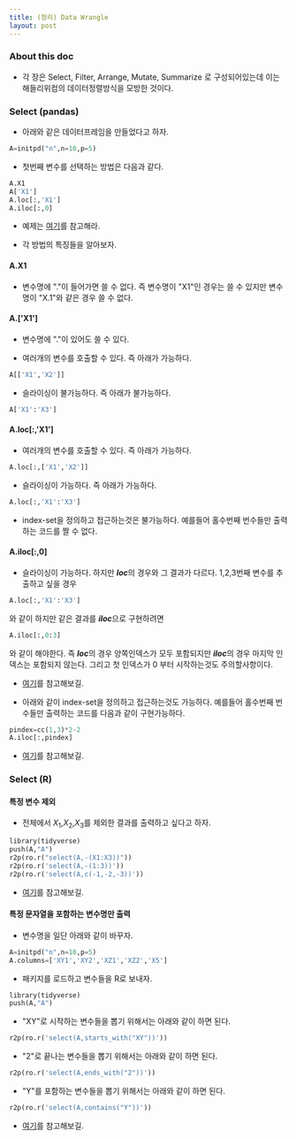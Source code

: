 ```yaml
---
title: (정리) Data Wrangle
layout: post
---
```


### About this doc 

- 각 장은 Select, Filter, Arrange, Mutate, Summarize 로 구성되어있는데 이는 해들리위컴의 데이터정렬방식을 모방한 것이다. 

### Select (pandas)

- 아래와 같은 데이터프레임을 만들었다고 하자. 
```python
A=initpd("n",n=10,p=5)
```

- 첫번째 변수를 선택하는 방법은 다음과 같다. 
```python
A.X1
A['X1']
A.loc[:,'X1']
A.iloc[:,0]
```

- 예제는 [여기](https://github.com/miruetoto/miruetoto.github.io/blob/master/my_code/PD/pd_ex1.ipynb)를 참고해라.

- 각 방법의 특징들을 알아보자. 


#### A.X1 

- 변수명에 "."이 들어가면 쓸 수 없다. 즉 변수명이 "X1"인 경우는 쓸 수 있지만 변수명이 "X.1"와 같은 경우 쓸 수 없다. 

#### A.['X1']

- 변수명에 "."이 있어도 쓸 수 있다. 

- 여러개의 변수를 호출할 수 있다. 즉 아래가 가능하다. 
```python
A[['X1','X2']]
```

- 슬라이싱이 불가능하다. 즉 아래가 불가능하다. 
```python
A['X1':'X3']
```


#### A.loc[:,'X1']

- 여러개의 변수를 호출할 수 있다. 즉 아래가 가능하다. 
```python
A.loc[:,['X1','X2']]
```

- 슬라이싱이 가능하다. 즉 아래가 가능하다. 
```python
A.loc[:,'X1':'X3']
```

- index-set을 정의하고 접근하는것은 불가능하다. 예를들어 홀수번째 번수들만 출력하는 코드를 짤 수 없다. 


#### A.iloc[:,0]

- 슬라이싱이 가능하다. 하지만 ***loc***의 경우와 그 결과가 다르다. 1,2,3번째 변수를 추출하고 싶을 경우 
```python
A.loc[:,'X1':'X3']
```
와 같이 하지만 같은 결과를 ***iloc***으로 구현하려면 
```python
A.iloc[:,0:3]
```
와 같이 해야한다. 즉 ***loc***의 경우 양쪽인덱스가 모두 포함되지만 ***iloc***의 경우 마지막 인덱스는 포함되지 않는다. 그리고 첫 인덱스가 0 부터 시작하는것도 주의할사항이다. 

- [여기](https://github.com/miruetoto/miruetoto.github.io/blob/master/my_code/PD/pd_ex2.ipynb)를 참고해보길.


- 아래와 같이 index-set을 정의하고 접근하는것도 가능하다. 예를들어 홀수번째 번수들만 출력하는 코드를 다음과 같이 구현가능하다. 
```python
pindex=cc(1,3)*2-2
A.iloc[:,pindex]
```

- [여기](https://github.com/miruetoto/miruetoto.github.io/blob/master/my_code/PD/pd_ex3.ipynb)를 참고해보길.

### Select (R)

#### 특정 변수 제외 

- 전체에서 $X_1$,$X_2$,$X_3$를 제외한 결과를 출력하고 싶다고 하자. 
```python
library(tidyverse)
push(A,"A")
r2p(ro.r("select(A,-(X1:X3))"))
r2p(ro.r('select(A,-(1:3))'))
r2p(ro.r('select(A,c(-1,-2,-3))'))
```

- [여기](https://github.com/miruetoto/miruetoto.github.io/blob/master/my_code/PD/pd_ex4.ipynb)를 참고해보길.

#### 특정 문자열을 포함하는 변수명만 출력 

- 변수명을 일단 아래와 같이 바꾸자. 
```python
A=initpd("n",n=10,p=5)
A.columns=['XY1','XY2','XZ1','XZ2','X5']
```

- 패키지를 로드하고 변수들을 R로 보내자. 
```python
library(tidyverse)
push(A,"A")
```

- "XY"로 시작하는 변수들을 뽑기 위해서는 아래와 같이 하면 된다. 
```python
r2p(ro.r('select(A,starts_with("XY"))'))
```

- "2"로 끝나는 변수들을 뽑기 위해서는 아래와 같이 하면 된다. 
```python
r2p(ro.r('select(A,ends_with("2"))'))
```

- "Y"를 포함하는 변수들을 뽑기 위해서는 아래와 같이 하면 된다. 
```python
r2p(ro.r('select(A,contains("Y"))'))
```

- [여기](https://github.com/miruetoto/miruetoto.github.io/blob/master/my_code/PD/pd_ex5.ipynb)를 참고해보길.


